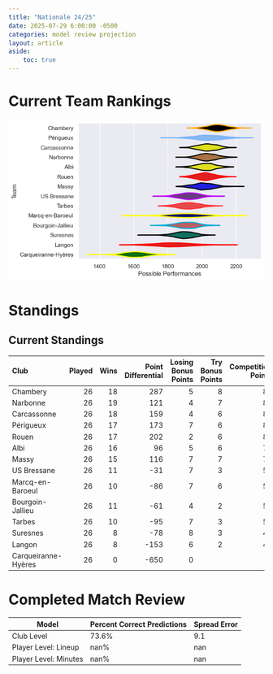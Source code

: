 ```yaml
---  
title: "Nationale 24/25"  
date: 2025-07-29 6:00:00 -0500  
categories: model review projection  
layout: article  
aside:  
    toc: true  
---
```

# Current Team Rankings


![Club Rankings](plots/rankings_Nationale_2425.png)
# Standings

## Current Standings


| Club                |   Played |   Wins |   Point Differential |   Losing Bonus Points |   Try Bonus Points |   Competition Points |
|:--------------------|---------:|-------:|---------------------:|----------------------:|-------------------:|---------------------:|
| Chambery            |       26 |     18 |                  287 |                     5 |                  8 |                   87 |
| Narbonne            |       26 |     19 |                  121 |                     4 |                  7 |                   87 |
| Carcassonne         |       26 |     18 |                  159 |                     4 |                  6 |                   82 |
| Périgueux           |       26 |     17 |                  173 |                     7 |                  6 |                   81 |
| Rouen               |       26 |     17 |                  202 |                     2 |                  6 |                   80 |
| Albi                |       26 |     16 |                   96 |                     5 |                  6 |                   77 |
| Massy               |       26 |     15 |                  116 |                     7 |                  7 |                   74 |
| US Bressane         |       26 |     11 |                  -31 |                     7 |                  3 |                   56 |
| Marcq-en-Baroeul    |       26 |     10 |                  -86 |                     7 |                  6 |                   53 |
| Bourgoin-Jallieu    |       26 |     11 |                  -61 |                     4 |                  2 |                   50 |
| Tarbes              |       26 |     10 |                  -95 |                     7 |                  3 |                   50 |
| Suresnes            |       26 |      8 |                  -78 |                     8 |                  3 |                   47 |
| Langon              |       26 |      8 |                 -153 |                     6 |                  2 |                   42 |
| Carqueiranne-Hyères |       26 |      0 |                 -650 |                     0 |                    |                    0 |



# Completed Match Review


| Model | Percent Correct Predictions | Spread Error |
| ------ | ------ | ------ |
| Club Level | 73.6% | 9.1 |
| Player Level: Lineup | nan% | nan |
| Player Level: Minutes | nan% | nan |

